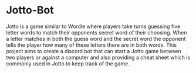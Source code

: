# Jotto-Bot

Jotto is a game similar to Wordle where players take turns guessing five letter words to match their opponents secret word of their choosing. When a letter matches in both the guess word and the secret word the opponent tells the player how many of these letters there are in both words.
This project aims to create a discord bot that can start a Jotto game between two players or against a computer and also providing a cheat sheet which is commonly used in Jotto to keep track of the game.
